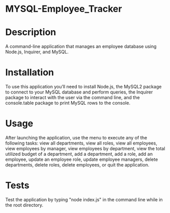 # MYSQL-Employee_Tracker

# Description

A command-line application that manages an employee database using Node.js, Inquirer, and MySQL.

# Installation

To use this application you’ll need to install Node.js, the MySQL2 package to connect to your MySQL database and perform queries, the Inquirer package to interact with the user via the command line, and the console.table package to print MySQL rows to the console.

# Usage

After launching the application, use the menu to execute any of the following tasks: view all departments, view all roles, view all employees, view employees by manager, view employees by department, view the total utilized budget of a department, add a department, add a role, add an employee, update an employee role, update employee managers, delete departments, delete roles, delete employees, or quit the application.

# Tests

Test the application by typing "node index.js" in the command line while in the root directory.
